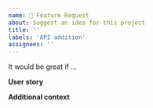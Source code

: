 ```yaml
---
name: 🚀 Feature Request
about: Suggest an idea for this project
title: ''
labels: 'API addition'
assignees: ''
---
```


<!--A clear and concise description of what feature you are missing.-->

It would be great if ...

**User story**

<!--Describe your problem, feature you are missing, and how you imagine it working.-->

**Additional context**

<!--Add any other context or screenshots about the feature request here.-->
